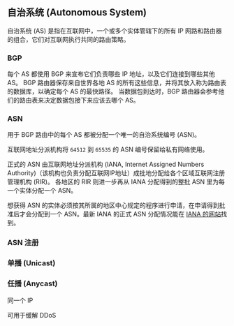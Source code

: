 ## 自治系统 (Autonomous System)

自治系统 (AS) 是指在互联网中，一个或多个实体管辖下的所有 IP 网路和路由器的组合，它们对互联网执行共同的路由策略。

### BGP

每个 AS 都使用 BGP 来宣布它们负责哪些 IP 地址，以及它们连接到哪些其他 AS。
BGP 路由器保存来自世界各地 AS 的所有这些信息，并将其放入称为路由表的数据库，以确定每个 AS 的最快路径。
当数据包到达时，BGP 路由器会参考他们的路由表来决定数据包接下来应该去哪个 AS。

### ASN

用于 BGP 路由中的每个 AS 都被分配一个唯一的自治系统编号 (ASN)。

互联网地址分派机构将 `64512` 到 `65535` 的 ASN 编号保留给私有网络使用。

正式的 ASN 由互联网地址分派机构 (IANA, Internet Assigned Numbers Authority)（该机构也负责分配互联网IP地址）成批地分配给各个区域互联网注册管理机构 (RIR)。
各地区的 RIR 则进一步再从 IANA 分配得到的整批 ASN 里为每一个实体分配一个 ASN。

想获得 ASN 的实体必须按其所属的地区中心规定的程序进行申请，在申请得到批准后才会分配到一个 ASN。最新 IANA 的正式 ASN 分配情况能在 [IANA 的网站](http://www.iana.org/assignments/as-numbers/as-numbers.xhtml)找到。

### ASN 注册

### 单播 (Unicast)

### 任播 (Anycast)

同一个 IP 

可用于缓解 DDoS
